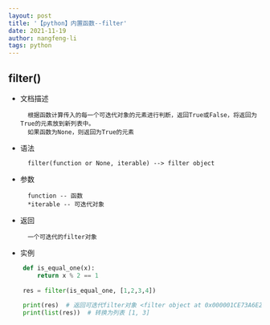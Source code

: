 ```yaml
---
layout: post 
title: '【python】内置函数--filter' 
date: 2021-11-19 
author: nangfeng-li 
tags: python
---
```


## filter()

- 文档描述

        根据函数计算传入的每一个可迭代对象的元素进行判断，返回True或False，将返回为True的元素放到新列表中。
        如果函数为None，则返回为True的元素

- 语法

        filter(function or None, iterable) --> filter object

- 参数

        function -- 函数
        *iterable -- 可迭代对象

- 返回

        一个可迭代的filter对象

- 实例

```python
    def is_equal_one(x):
        return x % 2 == 1
    
    res = filter(is_equal_one, [1,2,3,4])
    
    print(res)  # 返回可迭代filter对象 <filter object at 0x000001CE73A6E250>
    print(list(res))  # 转换为列表 [1, 3]
```
